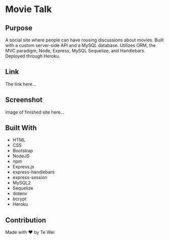 # Movie Talk

## Purpose
A social site where people can have rousing discussions about movies.  Built with a custom server-side API and a MySQL database.  Utilizes ORM, the MVC paradigm, Node, Express, MySQL Sequelize, and Handlebars.  Deployed through Heroku.

## Link
The link here...

## Screenshot
image of finished site here...

## Built With
* HTML
* CSS
* Bootstrap
* NodeJS
* npm
* Express.js
* express-handlebars
* express-session
* MySQL2
* Sequelize
* dotenv
* bcrypt
* Heroku

## Contribution
Made with ❤️ by Te Wei
